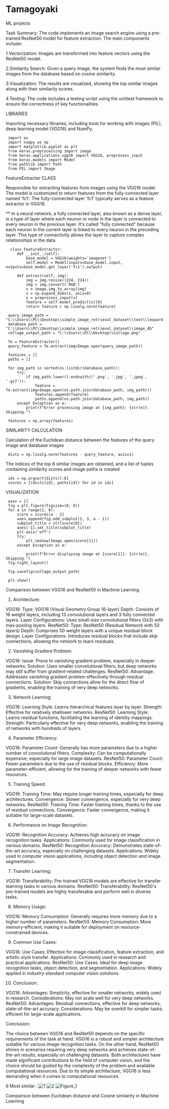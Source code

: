 # Tamagoyaki
ML projects

Task Summary:
The code implements an image search engine using a pre-trained ResNet50 model for feature extraction. The main components include:

1.Vectorization: Images are transformed into feature vectors using the ResNet50 model.


2.Similarity Search: Given a query image, the system finds the most similar images from the database based on cosine similarity.


3.Visualization: The results are visualized, showing the top similar images along with their similarity scores.


4.Testing: The code includes a testing script using the unittest framework to ensure the correctness of key functionalities.


LIBRARIES 

Importing necessary libraries, including tools for working with images (PIL), deep learning model (VGG16) and NumPy.

     import os
     import numpy as np
     import matplotlib.pyplot as plt
     from keras.preprocessing import image
     from keras.applications.vgg16 import VGG16, preprocess_input
     from keras.models import Model
     from pathlib import Path
     from PIL import Image

FeatureExtractor CLASS

Responsible for extracting features from images using the VGG16 model. The model is customized to return features from the fully-connected layer named 'fc1'.
The fully-connected layer 'fc1' typically serves as a feature extractor in VGG16.

** In a neural network, a fully connected layer, also known as a dense layer, is a type of layer where each neuron or node in the layer is connected to every neuron in the previous layer. It's called "fully connected" because each neuron in the current layer is linked to every neuron in the preceding layer. This type of connectivity allows the layer to capture complex relationships in the data.

      class FeatureExtractor:
         def __init__(self):
             base_model = VGG16(weights='imagenet')
             self.model = Model(inputs=base_model.input, outputs=base_model.get_layer('fc1').output)
     
         def extract(self, img):
             img = img.resize((224, 224))
             img = img.convert('RGB')
             x = image.img_to_array(img)
             x = np.expand_dims(x, axis=0)
             x = preprocess_input(x)
             feature = self.model.predict(x)[0]
             return feature / np.linalg.norm(feature)
     
     query_image_path = "C:\\Users\\PC\\Desktop\\simple_image_retrieval_dataset\\test\\leopard.jpg"
     database_path = "C:\\Users\\PC\\Desktop\\simple_image_retrieval_dataset\\image_db"
     collage_output_path = "C:\\Users\\PC\\Desktop\\Collage.png"
     
     fe = FeatureExtractor()
     query_feature = fe.extract(img=Image.open(query_image_path))
     
     features = []
     paths = []
     
     for img_path in sorted(os.listdir(database_path)):
         try:
             if img_path.lower().endswith(('.png', '.jpg', '.jpeg', '.gif')):
                 feature = fe.extract(img=Image.open(os.path.join(database_path, img_path)))
                 features.append(feature)
                 paths.append(os.path.join(database_path, img_path))
         except Exception as e:
             print(f"Error processing image at {img_path}: {str(e)}. Skipping.")
     
     features = np.array(features)
     
SIMILARITY CALCULATION

Calculation of the Euclidean distance between the features of the query image and database images 

     dists = np.linalg.norm(features - query_feature, axis=1)
     
The indices of the top 6 similar images are obtained, and a list of tuples containing similarity scores and image paths is created

     ids = np.argsort(dists)[:6]
     scores = [(dists[id], paths[id]) for id in ids]
     
VISUALIZATION

     axes = []
     fig = plt.figure(figsize=(8, 8))
     for a in range(2, 8):
         score = scores[a - 2]
         axes.append(fig.add_subplot(2, 3, a - 1))
         subplot_title = str(score[0])
         axes[-1].set_title(subplot_title)
         plt.axis('off')
         try:
             plt.imshow(Image.open(score[1]))
         except Exception as e:
     
             print(f"Error displaying image at {score[1]}: {str(e)}. Skipping.")
     fig.tight_layout()
     
     fig.savefig(collage_output_path)
     
     plt.show()

Comparison between VGG16 and ResNet50 in Machine Learning


1. Architecture:
   
VGG16:
Type: VGG16 (Visual Geometry Group 16-layer)
Depth: Consists of 16 weight layers, including 13 convolutional layers and 3 fully connected layers.
Layer Configurations: Uses small-size convolutional filters (3x3) with max-pooling layers.
ResNet50:
Type: ResNet50 (Residual Network with 50 layers)
Depth: Comprises 50 weight layers with a unique residual block design.
Layer Configurations: Introduces residual blocks that include skip connections, allowing the network to learn residuals.

2. Vanishing Gradient Problem:
   
VGG16:
Issue: Prone to vanishing gradient problem, especially in deeper networks.
Solution: Uses smaller convolutional filters, but deep networks may still suffer from gradient-related challenges.
ResNet50:
Advantage: Addresses vanishing gradient problem effectively through residual connections.
Solution: Skip connections allow for the direct flow of gradients, enabling the training of very deep networks.

3. Network Learning:
   
VGG16:
Learning Style: Learns hierarchical features layer by layer.
Strength: Effective for relatively shallower networks.
ResNet50:
Learning Style: Learns residual functions, facilitating the learning of identity mappings.
Strength: Particularly effective for very deep networks, enabling the training of networks with hundreds of layers.

4. Parameter Efficiency:

VGG16:
Parameter Count: Generally has more parameters due to a higher number of convolutional filters.
Complexity: Can be computationally expensive, especially for large image datasets.
ResNet50:
Parameter Count: Fewer parameters due to the use of residual blocks.
Efficiency: More parameter-efficient, allowing for the training of deeper networks with fewer resources.

5. Training Speed:
   
VGG16:
Training Time: May require longer training times, especially for deep architectures.
Convergence: Slower convergence, especially for very deep networks.
ResNet50:
Training Time: Faster training times, thanks to the use of residual connections.
Convergence: Faster convergence, making it suitable for large-scale datasets.

6. Performance on Image Recognition:

VGG16:
Recognition Accuracy: Achieves high accuracy on image recognition tasks.
Applications: Commonly used for image classification in various domains.
ResNet50:
Recognition Accuracy: Demonstrates state-of-the-art accuracy, especially on challenging datasets.
Applications: Widely used in computer vision applications, including object detection and image segmentation.

7. Transfer Learning:

VGG16:
Transferability: Pre-trained VGG16 models are effective for transfer learning tasks in various domains.
ResNet50:
Transferability: ResNet50's pre-trained models are highly transferable and perform well in diverse tasks.

8. Memory Usage:

VGG16:
Memory Consumption: Generally requires more memory due to a higher number of parameters.
ResNet50:
Memory Consumption: More memory-efficient, making it suitable for deployment on resource-constrained devices.

9. Common Use Cases:

VGG16:
Use Cases: Effective for image classification, feature extraction, and artistic style transfer.
Applications: Commonly used in research and practical applications.
ResNet50:
Use Cases: Ideal for deep image recognition tasks, object detection, and segmentation.
Applications: Widely applied in industry-standard computer vision solutions.

10. Conclusion:

VGG16:
Advantages: Simplicity, effective for smaller networks, widely used in research.
Considerations: May not scale well for very deep networks.
ResNet50:
Advantages: Residual connections, effective for deep networks, state-of-the-art accuracy.
Considerations: May be overkill for simpler tasks; efficient for large-scale applications.

Conclusion:

The choice between VGG16 and ResNet50 depends on the specific requirements of the task at hand. VGG16 is a robust and simpler architecture suitable for various image recognition tasks. On the other hand, ResNet50 shines in scenarios requiring very deep networks and achieves state-of-the-art results, especially on challenging datasets. Both architectures have made significant contributions to the field of computer vision, and the choice should be guided by the complexity of the problem and available computational resources. Due to its simple architecture, VGG16 is less demanding when it comes to computational resources.

6 Most similar :
![1](https://github.com/Platipipus645/Tamagoyaki/assets/76967479/3ae71021-9e8f-4af3-8dc3-8cefac18712f)
![2](https://github.com/Platipipus645/Tamagoyaki/assets/76967479/a01721b0-c3cf-4d22-8a31-1f53ab09d6a4)
![Figure_1](https://github.com/Platipipus645/Tamagoyaki/assets/76967479/f12ab9f1-1140-4779-8aea-38e337e7fca6)





Comparison between Euclidean distance and Cosine similarity in Machine Learning
 

